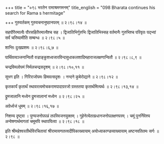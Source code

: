 +++
title = "०९८ भरतेन रामाश्रमगमनम्"
title_english = "098 Bharata continues his search for Rama s hermitage"

+++
गुरुवर्तकम् गुरुवचनानुष्ठानपरम्  ॥  २।९८।१४  ॥   

  

सहपौरैरमात्यैः पौरसहितैरमात्यैश्च सह । द्विजातिभिर्गुरुभिः द्विजातिभिस्सह वर्तमानैः गुरुभिश्च परिवृतः पद्भ्यां सर्वं चरिष्यामीति सम्बन्धः  ॥  २।९८।५  ॥   

  

शान्तिः दुःखप्रशमः  ॥  २।९८।६,७  ॥   

  

पार्थिवव्यञ्जनान्वितौ वज्राङ्कुशध्वजारविन्दसुधाकलशादिमहाराजलक्षणान्वितौ  ॥  २।९८।८,९  ॥   

  

चन्द्रविमलोपमं निर्मलचन्द्रसदृशम्  ॥  २।९८।१०,११  ॥   

  

सुभग इति । गिरिराजोपमः हिमवत्सदृशः । नन्दने कुबेरोद्याने  ॥  २।९८।१२  ॥   

  

कृतकार्यं कृतार्थं स्थावरत्वमोचकरामपादाग्ररजो ग्रस्ततया कृतार्थमित्यर्थः  ॥  २।९८।१३,१४  ॥   

  

द्रुमजालानि मध्येन द्रुमजालानां मध्येन  ॥  २।९८।२५  ॥   

  

अग्रेर्ध्वजं धूमम्  ॥  २।९८।१६,१७  ॥   

  

निशम्य दृष्ट्वा । पुण्यजनोपपन्नं तपस्विजनयुक्तम् । गुहेनेत्येतत्प्रधानजनोपलक्षणपरम् । चमूं पुनर्निवेश्य अन्वेषणार्थमागतां चमूमपि स्थापयित्वा  ॥  २।९८।१८  ॥   

  

इति श्रीमहेश्वरतीर्थविरचितायां श्रीरामायणतत्त्वदीपिकाख्यायाम् अयोध्याकाण्डव्याख्यायाम् अष्टनवतितमः सर्गः  ॥  २।९८  ॥   

  

  


